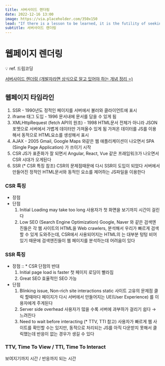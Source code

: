 ```yaml
---
title: 서버사이드 렌더링 
date: 2022-12-16 13:00
image: https://via.placeholder.com/350x150
lead: "If there is a lesson to be learned, it is the futility of seeking fulfillment in outer space. We need to judge ourselfs by who we are, not by where we go."
subtitle: 서버사이드 렌더링
---
```


# 웹페이지 렌더링

<aside>
💡  ref. 드림코딩

</aside>

[서버사이드 렌더링 (개발자라면 상식으로 알고 있어야 하는 개념 정리 ⭐️)](https://www.youtube.com/watch?v=iZ9csAfU5Os&t=83s)

## 웹페이지 타임라인

1. SSR - 1990년도
정적인 페이지를 서버에서 불러와 클라이언트에 표시
2. iframe 태그 도입 - 1996
문서내에 문서를 담을 수 있게 됨
3. XMLHttpRequest (fetch API의 원조) - 1998
HTML문서 전체가 아니라 JSON 포멧으로 서버에서 가볍게 데이터만 가져올수 있게 됨
가져온 데이터를 JS를 이용해서 동적으로 HTML요소를 생성해서 표시
4. AJAX - 2005
Gmail, Google Maps 와같은 웹 애플리케이션이 나오면서
SPA (Single Page Application) 가 쓰이기 시작
5. CSR
JS가 표준화가 잘 되면서 Angular, React, Vue 같은 프래임워크가 나오면서 CSR 시대가 오게된다
6. SSR (* CSR 특징 참조)
CSR의 문제점때문에 다시 SSR이 도입이 되었다
서버에서 만들어진 정적인 HTML문서와 동적인 요소를 제어하는 JS파일을 이용한다

### CSR 특징

- 장점
- 단점
    1. Initial Loading may take too long
    사용자가 첫 화면을 보기까지 시간이 걸린다
    2. Low SEO (Search Engine Optimization)
    Google, Naver 와 같은 검색엔진들은 각 웹 사이트의 HTML을 Web crawlers, 분석해서 우리가 빠르게 검색할 수 있게 도와주는데,
    CSR에서 사용되어지는 HTML의 <body> 는 대부분 텅텅 비어있기 때문에 검색엔진들이 웹 페이지를 분석하는데 어려움이 있다

### SSR 특징

- 장점 ::  * CSR 단점의 반대
    1. Initial page load is faster
    첫 페이지 로딩이 빨라짐
    2. Great SEO
    효율적인 SEO 가능
- 단점
    1. Blinking issue, Non-rich site interactions
    static 사이트 고유의 문제점
    클릭 할때마다 페이지가 다시 서버에서 만들어지는 UE(User Experience) 를 이용자에게 주게된다
    2. Server side overhead
    사용자가 많을 수록 서버에 과부하가 걸리기 쉽다 → 느려진다
    3. Need to wait before interacting (* TTV, TTI 참고)
    사용자가 빠르게 웹 사이트를 확인할 수는 있지만, 동적으로 처리되는 JS를 아직 다운받지 못해서 클릭했는데 반응이 없는 경우가 생길 수 있다
    

### TTV, Time To View / TTI, Time To Interact

보여지기까지 시간 / 반응까지 되는 시간